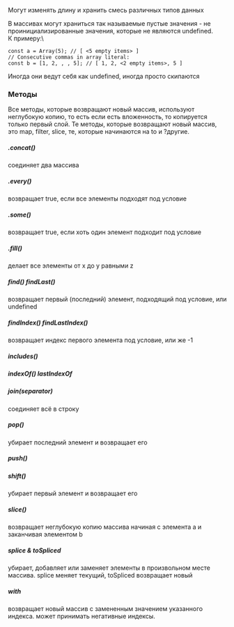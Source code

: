 Могут изменять длину и хранить смесь различных типов данных

В массивах могут храниться так называемые пустые значения - не проинициализированные значения, которые не являются undefined.\
К примеру:\
```
const a = Array(5); // [ <5 empty items> ]
// Consecutive commas in array literal:
const b = [1, 2, , , 5]; // [ 1, 2, <2 empty items>, 5 ]
```
Иногда они ведут себя как undefined, иногда просто скипаются


### Методы
Все методы, которые возвращают новый массив, используют неглубокую копию, то есть если есть вложенность, то копируется только первый слой.
Те методы, которые возвращают новый массив, это map, filter, slice, те, которые начинаются на to и ?другие.

##### .concat()
соединяет два массива

#####  .every()
возвращает true, если все элементы подходят под условие

##### .some()
возвращает true, если хоть один элемент подходит под условие

##### .fill()
делает все элементы от x до y равными z

##### find() findLast()
возвращает первый (последний) элемент, подходящий под условие, или undefined

##### findIndex() findLastIndex()
возвращает индекс первого элемента под условие, или же -1

##### includes()

##### indexOf() lastIndexOf

##### join(separator)
соединяет всё в строку

##### pop()
убирает последний элемент и возвращает его

##### push()

##### shift()
убирает первый элемент и возвращает его

##### slice()
возвращает неглубокую копию массива начиная с элемента а и заканчивая элементом b

##### splice & toSpliced
убирает, добавляет или заменяет элементы в произвольном месте массива. splice меняет текущий, toSpliced возвращает новый

##### with
возвращает новый массив с замененным значением указанного индекса. может принимать негативные индексы.